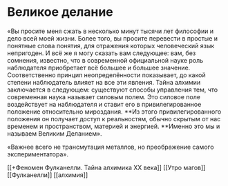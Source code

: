 # Великое делание

«Вы просите меня сжать в несколько минут тысячи лет философии и дело всей моей жизни. Более того, вы просите перевести в простые и понятные слова понятия, для отражения которых человеческий язык непригоден. И всё же я могу сказать вам следующее: вам, без сомнения, известно, что в современной официальной науке роль наблюдателя приобретает всё большее и большее значение. Соответственно принцип неопределённости показывает, до какой степени наблюдатель влияет на все эти явления. Тайна алхимии заключается в следующем: существуют способы управления тем, что современная наука называет силовым полем. Это силовое поле воздействует на наблюдателя и ставит его в привилегированное положение относительно мироздания. **Из этого привилегированного положения он получает доступ к реальностям, обычно скрытым от нас временем и пространством, материей и энергией. **Именно это мы и называем Великим Деланием».

«Важнее всего не трансмутация металлов, но преображение самого экспериментатора».


[[+Феномен Фулканелли. Тайна алхимика XX века]] 
[[Утро магов]] [[Фулканелли]] [[алхимия]]